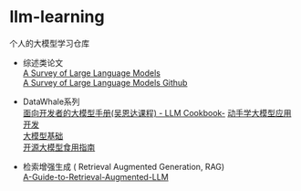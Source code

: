 # llm-learning
个人的大模型学习仓库

+ 综述类论文<br>
[A Survey of Large Language Models](https://arxiv.org/pdf/2303.18223)<br>
[A Survey of Large Language Models Github](https://github.com/RUCAIBox/LLMSurvey/tree/main)

+ DataWhale系列<br>
[面向开发者的大模型手册(吴恩达课程) - LLM Cookbook-](https://github.com/datawhalechina/llm-cookbook)
[动手学大模型应用开发](https://github.com/datawhalechina/llm-universe/tree/main)<br>
[大模型基础](https://github.com/datawhalechina/so-large-lm/tree/main)<br>
[开源大模型食用指南](https://github.com/datawhalechina/self-llmn)<br>

+ 检索增强生成 ( Retrieval Augmented Generation, RAG)<br>
[A-Guide-to-Retrieval-Augmented-LLM](https://github.com/Wang-Shuo/A-Guide-to-Retrieval-Augmented-LLM)